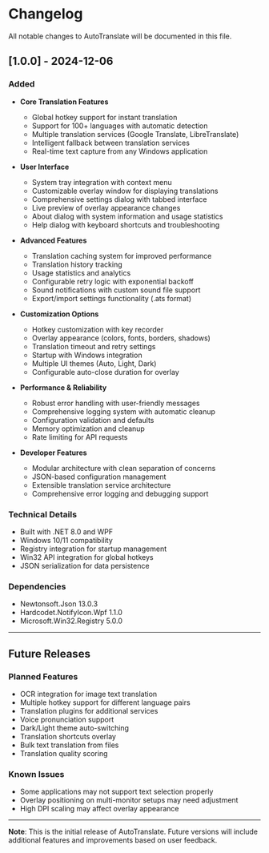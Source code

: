 # Changelog

All notable changes to AutoTranslate will be documented in this file.

## [1.0.0] - 2024-12-06

### Added
- **Core Translation Features**
  - Global hotkey support for instant translation
  - Support for 100+ languages with automatic detection
  - Multiple translation services (Google Translate, LibreTranslate)
  - Intelligent fallback between translation services
  - Real-time text capture from any Windows application

- **User Interface**
  - System tray integration with context menu
  - Customizable overlay window for displaying translations
  - Comprehensive settings dialog with tabbed interface
  - Live preview of overlay appearance changes
  - About dialog with system information and usage statistics
  - Help dialog with keyboard shortcuts and troubleshooting

- **Advanced Features**
  - Translation caching system for improved performance
  - Translation history tracking
  - Usage statistics and analytics
  - Configurable retry logic with exponential backoff
  - Sound notifications with custom sound file support
  - Export/import settings functionality (.ats format)

- **Customization Options**
  - Hotkey customization with key recorder
  - Overlay appearance (colors, fonts, borders, shadows)
  - Translation timeout and retry settings
  - Startup with Windows integration
  - Multiple UI themes (Auto, Light, Dark)
  - Configurable auto-close duration for overlay

- **Performance & Reliability**
  - Robust error handling with user-friendly messages
  - Comprehensive logging system with automatic cleanup
  - Configuration validation and defaults
  - Memory optimization and cleanup
  - Rate limiting for API requests

- **Developer Features**
  - Modular architecture with clean separation of concerns
  - JSON-based configuration management
  - Extensible translation service architecture
  - Comprehensive error logging and debugging support

### Technical Details
- Built with .NET 8.0 and WPF
- Windows 10/11 compatibility
- Registry integration for startup management
- Win32 API integration for global hotkeys
- JSON serialization for data persistence

### Dependencies
- Newtonsoft.Json 13.0.3
- Hardcodet.NotifyIcon.Wpf 1.1.0
- Microsoft.Win32.Registry 5.0.0

---

## Future Releases

### Planned Features
- OCR integration for image text translation
- Multiple hotkey support for different language pairs
- Translation plugins for additional services
- Voice pronunciation support
- Dark/Light theme auto-switching
- Translation shortcuts overlay
- Bulk text translation from files
- Translation quality scoring

### Known Issues
- Some applications may not support text selection properly
- Overlay positioning on multi-monitor setups may need adjustment
- High DPI scaling may affect overlay appearance

---

**Note**: This is the initial release of AutoTranslate. Future versions will include additional features and improvements based on user feedback.